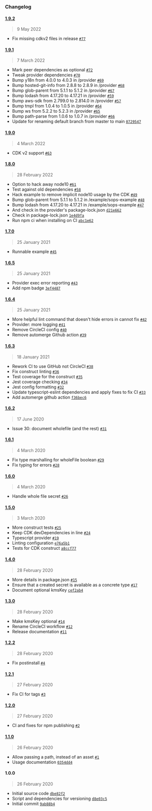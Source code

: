 ### Changelog

#### [1.9.2](https://github.com/isotoma/sops-secretsmanager-cdk/compare/1.9.1...1.9.2)

> 9 May 2022

- Fix missing cdkv2 files in release [`#77`](https://github.com/isotoma/sops-secretsmanager-cdk/pull/77)

#### [1.9.1](https://github.com/isotoma/sops-secretsmanager-cdk/compare/1.9.0...1.9.1)

> 7 March 2022

- Mark peer dependencies as optional [`#72`](https://github.com/isotoma/sops-secretsmanager-cdk/pull/72)
- Tweak provider dependencies [`#70`](https://github.com/isotoma/sops-secretsmanager-cdk/pull/70)
- Bump y18n from 4.0.0 to 4.0.3 in /provider [`#69`](https://github.com/isotoma/sops-secretsmanager-cdk/pull/69)
- Bump hosted-git-info from 2.8.8 to 2.8.9 in /provider [`#68`](https://github.com/isotoma/sops-secretsmanager-cdk/pull/68)
- Bump glob-parent from 5.1.1 to 5.1.2 in /provider [`#67`](https://github.com/isotoma/sops-secretsmanager-cdk/pull/67)
- Bump lodash from 4.17.20 to 4.17.21 in /provider [`#59`](https://github.com/isotoma/sops-secretsmanager-cdk/pull/59)
- Bump aws-sdk from 2.799.0 to 2.814.0 in /provider [`#57`](https://github.com/isotoma/sops-secretsmanager-cdk/pull/57)
- Bump tmpl from 1.0.4 to 1.0.5 in /provider [`#64`](https://github.com/isotoma/sops-secretsmanager-cdk/pull/64)
- Bump ws from 5.2.2 to 5.2.3 in /provider [`#65`](https://github.com/isotoma/sops-secretsmanager-cdk/pull/65)
- Bump path-parse from 1.0.6 to 1.0.7 in /provider [`#66`](https://github.com/isotoma/sops-secretsmanager-cdk/pull/66)
- Update for renaming default branch from master to main [`0729547`](https://github.com/isotoma/sops-secretsmanager-cdk/commit/07295474a4a4dd4a68c61dbc83e30e2658553c58)

#### [1.9.0](https://github.com/isotoma/sops-secretsmanager-cdk/compare/1.8.0...1.9.0)

> 4 March 2022

- CDK v2 support [`#63`](https://github.com/isotoma/sops-secretsmanager-cdk/pull/63)

#### [1.8.0](https://github.com/isotoma/sops-secretsmanager-cdk/compare/1.7.0...1.8.0)

> 28 February 2022

- Option to hack away node10 [`#61`](https://github.com/isotoma/sops-secretsmanager-cdk/pull/61)
- Test against old dependencies [`#58`](https://github.com/isotoma/sops-secretsmanager-cdk/pull/58)
- Hack example to remove implicit node10 usage by the CDK [`#49`](https://github.com/isotoma/sops-secretsmanager-cdk/pull/49)
- Bump glob-parent from 5.1.1 to 5.1.2 in /example/sops-example [`#48`](https://github.com/isotoma/sops-secretsmanager-cdk/pull/48)
- Bump lodash from 4.17.20 to 4.17.21 in /example/sops-example [`#47`](https://github.com/isotoma/sops-secretsmanager-cdk/pull/47)
- And check in the provider's package-lock.json [`d21e662`](https://github.com/isotoma/sops-secretsmanager-cdk/commit/d21e6623e8649a700e76db6a4354346a639f5082)
- Check in package-lock.json [`1e4d9fa`](https://github.com/isotoma/sops-secretsmanager-cdk/commit/1e4d9fa03e449a6ceabbec95b2f2c774f6691b58)
- Run npm ci when installing on CI [`abc1e62`](https://github.com/isotoma/sops-secretsmanager-cdk/commit/abc1e62323166b3f78a7c813800545af0345f0c9)

#### [1.7.0](https://github.com/isotoma/sops-secretsmanager-cdk/compare/1.6.5...1.7.0)

> 25 January 2021

- Runnable example [`#45`](https://github.com/isotoma/sops-secretsmanager-cdk/pull/45)

#### [1.6.5](https://github.com/isotoma/sops-secretsmanager-cdk/compare/1.6.4...1.6.5)

> 25 January 2021

- Provider exec error reporting [`#43`](https://github.com/isotoma/sops-secretsmanager-cdk/pull/43)
- Add npm badge [`3ef4487`](https://github.com/isotoma/sops-secretsmanager-cdk/commit/3ef44875813fa8ae614fa61a07982fed4ecb4b25)

#### [1.6.4](https://github.com/isotoma/sops-secretsmanager-cdk/compare/1.6.3...1.6.4)

> 25 January 2021

- More helpful lint command that doesn't hide errors in cannot fix [`#42`](https://github.com/isotoma/sops-secretsmanager-cdk/pull/42)
- Provider: more logging [`#41`](https://github.com/isotoma/sops-secretsmanager-cdk/pull/41)
- Remove CircleCI config [`#40`](https://github.com/isotoma/sops-secretsmanager-cdk/pull/40)
- Remove automerge Github action [`#39`](https://github.com/isotoma/sops-secretsmanager-cdk/pull/39)

#### [1.6.3](https://github.com/isotoma/sops-secretsmanager-cdk/compare/1.6.2...1.6.3)

> 18 January 2021

- Rework CI to use GitHub not CircleCI [`#38`](https://github.com/isotoma/sops-secretsmanager-cdk/pull/38)
- Fix construct linting [`#36`](https://github.com/isotoma/sops-secretsmanager-cdk/pull/36)
- Test coverage for the construct [`#35`](https://github.com/isotoma/sops-secretsmanager-cdk/pull/35)
- Jest coverage checking [`#34`](https://github.com/isotoma/sops-secretsmanager-cdk/pull/34)
- Jest config formatting [`#32`](https://github.com/isotoma/sops-secretsmanager-cdk/pull/32)
- Update typescript-eslint dependencies and apply fixes to fix CI [`#33`](https://github.com/isotoma/sops-secretsmanager-cdk/pull/33)
- Add automerge github action [`f36bec6`](https://github.com/isotoma/sops-secretsmanager-cdk/commit/f36bec693b71d5e4aa3ae18cc493704409344032)

#### [1.6.2](https://github.com/isotoma/sops-secretsmanager-cdk/compare/1.6.1...1.6.2)

> 17 June 2020

- Issue 30: document wholefile (and the rest) [`#31`](https://github.com/isotoma/sops-secretsmanager-cdk/pull/31)

#### [1.6.1](https://github.com/isotoma/sops-secretsmanager-cdk/compare/1.6.0...1.6.1)

> 4 March 2020

- Fix type marshalling for wholeFile boolean [`#29`](https://github.com/isotoma/sops-secretsmanager-cdk/pull/29)
- Fix typing for errors [`#28`](https://github.com/isotoma/sops-secretsmanager-cdk/pull/28)

#### [1.6.0](https://github.com/isotoma/sops-secretsmanager-cdk/compare/1.5.0...1.6.0)

> 4 March 2020

- Handle whole file secret [`#26`](https://github.com/isotoma/sops-secretsmanager-cdk/pull/26)

#### [1.5.0](https://github.com/isotoma/sops-secretsmanager-cdk/compare/1.4.0...1.5.0)

> 3 March 2020

- More construct tests [`#25`](https://github.com/isotoma/sops-secretsmanager-cdk/pull/25)
- Keep CDK devDependencies in line [`#24`](https://github.com/isotoma/sops-secretsmanager-cdk/pull/24)
- Typescript provider [`#19`](https://github.com/isotoma/sops-secretsmanager-cdk/pull/19)
- Linting configuration [`e76a5b1`](https://github.com/isotoma/sops-secretsmanager-cdk/commit/e76a5b110cb0d7a3d04733e7ca09ba9069ec2489)
- Tests for CDK construct [`a8ccf77`](https://github.com/isotoma/sops-secretsmanager-cdk/commit/a8ccf772f3aa905488850ed6eaff8126888fd95e)

#### [1.4.0](https://github.com/isotoma/sops-secretsmanager-cdk/compare/1.3.0...1.4.0)

> 28 February 2020

- More details in package.json [`#15`](https://github.com/isotoma/sops-secretsmanager-cdk/pull/15)
- Ensure that a created secret is available as a concrete type [`#17`](https://github.com/isotoma/sops-secretsmanager-cdk/pull/17)
- Document optional kmsKey [`cef2ab4`](https://github.com/isotoma/sops-secretsmanager-cdk/commit/cef2ab45863223523994c429a506a070f8fbb1cd)

#### [1.3.0](https://github.com/isotoma/sops-secretsmanager-cdk/compare/1.2.2...1.3.0)

> 28 February 2020

- Make kmsKey optional [`#14`](https://github.com/isotoma/sops-secretsmanager-cdk/pull/14)
- Rename CircleCI workflow [`#12`](https://github.com/isotoma/sops-secretsmanager-cdk/pull/12)
- Release documentation [`#11`](https://github.com/isotoma/sops-secretsmanager-cdk/pull/11)

#### [1.2.2](https://github.com/isotoma/sops-secretsmanager-cdk/compare/1.2.1...1.2.2)

> 28 February 2020

- Fix postinstall [`#4`](https://github.com/isotoma/sops-secretsmanager-cdk/pull/4)

#### [1.2.1](https://github.com/isotoma/sops-secretsmanager-cdk/compare/1.2.0...1.2.1)

> 27 February 2020

- Fix CI for tags [`#3`](https://github.com/isotoma/sops-secretsmanager-cdk/pull/3)

#### [1.2.0](https://github.com/isotoma/sops-secretsmanager-cdk/compare/1.1.0...1.2.0)

> 27 February 2020

- CI and fixes for npm publishing [`#2`](https://github.com/isotoma/sops-secretsmanager-cdk/pull/2)

#### [1.1.0](https://github.com/isotoma/sops-secretsmanager-cdk/compare/1.0.0...1.1.0)

> 26 February 2020

- Allow passing a path, instead of an asset [`#1`](https://github.com/isotoma/sops-secretsmanager-cdk/pull/1)
- Usage documentation [`0354dd4`](https://github.com/isotoma/sops-secretsmanager-cdk/commit/0354dd43e2e4d2acd81fe536b0ab518891d47265)

#### 1.0.0

> 26 February 2020

- Initial source code [`dbe82f2`](https://github.com/isotoma/sops-secretsmanager-cdk/commit/dbe82f223e7fd57893717bf468f6f9f76a25e496)
- Script and dependencies for versioning [`d8e03c5`](https://github.com/isotoma/sops-secretsmanager-cdk/commit/d8e03c53c3f650b21af5f2397f973f1db9e78ba7)
- Initial commit [`9ab88b4`](https://github.com/isotoma/sops-secretsmanager-cdk/commit/9ab88b480531d1fff20d9fce855ceec74e04275b)
